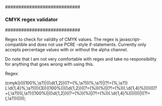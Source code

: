 ############################
### CMYK regex validator ###
############################

Regex to check for validity of CMYK values. 
The regex is javascript-compatible and does not use PCRE -style if-statements.
Currently only accepts percentage values with or without the alpha channel.

Do note that I am not very comfortable with regex and take no responsibility for anything that goes wrong with using this.

Regex:

(cmyk\()(((100\%\,\s?)|((\d{1,2})((?=(\%\,\s?))(\%\,\s?)|(?!=(\%\,\s?))(\.\d{1,4}\%\,\s?)))){3})((100\%)|((\d{1,2})((?=(\%))(\%)|(?!=(\%))(\.\d{1,4}\%))))(((?=(\,\s?))((\,\s?)((100\%)|((\d{1,2})((?=(\%))(\%)|(?!=(\%))(\.\d{1,4}\%))))))\)|((?!=(\,\s?))(\))))\;